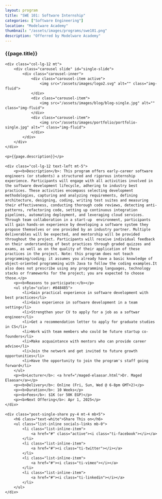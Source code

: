 ```yaml
---
layout: program
title: "SWE 101: Software Internship"
categories: ["Software Engineering"]
location: "Modelware Academy"
thumbnail: "/assets/images/programs/swe101.png"
description: "Offerred by Modelware Academy"
---
```

<div class="col-lg-8 text-center">
	<h3 class="mb-3 mt">{{page.title}}</h3>

	<div class="col-lg-12 mt">
		<div class="carousel slide" id="single-slide">
			<div class="carousel-inner">
				<div class="carousel-item active">
					<img src="/assets/images/logo2.svg" alt="" class="img-fluid">
				</div>
				<div class="carousel-item">
					<img src="/assets/images/blog/blog-single.jpg" alt="" class="img-fluid">
				</div>
				<div class="carousel-item">
					<img src="/assets/images/portfolio/portfolio-single.jpg" alt="" class="img-fluid">
				</div>
			</div>
		</div>
	</div>

	<p>{{page.description}}</p>

	<div class="col-lg-12 text-left mt-5">
		<p><b>Description</b>: This program offers early-career software engineers (or students) a structured and rigorous internship experience. Participants will engage with all activities involved in the software development lifecycle, adhering to industry best practices. These activities encompass selecting development methodologies, capturing and analyzing requirements, defining architecture, designing, coding, writing test suites and measuring their effectiveness, conducting thorough code reviews, detecting anti-patterns, refactoring code, setting up continuous integration pipelines, automating deployment, and leveraging cloud services. Through team collaboration in a start-up  environment, participants will gain hands-on experience by developing a software system they propose themselves or one provided by an industry partner. Multiple deliverables will be expected, and mentorship will be provided throughout the project. Participants will receive individual feedback on their understanding of best practices through graded quizzes and exams, as well as on the quality of their application of these practices in the project. Note: this program does not teach programming/coding; it assumes you already have a basic knowledge of object-oriented programming with Java to follow the coding examples.It also does not prescribe using any programming languages, technology stacks or frameworks for the project; you are expected to choose those.</p>
		<p><b>Reasons to participate:</b></p>
		<ul style="color: #848485">
			<li>Gain practical experience in software development with best practices</li>
			<li>Gain experience in software development in a team setting</li>
			<li>Strengthen your CV to apply for a job as a softwar engineer</li>
			<li>Get a recommendation letter to apply for graduate studies in CS</li>
			<li>Work with team members who could be future startup co-founders</li>
			<li>Make acquaintance with mentors who can provide career advise</li>
			<li>Join the network and get invited to future growth opportunities</li>
			<li>Have the opportunity to join the program's staff going forward</li>
		</ul>
		<p><b>Lecturer</b>: <a href="/maged-elaasar.html">Dr. Maged Elaasar</a></p>
		<p><b>Delivery</b>: Online (Fri, Sun, Wed @ 6-8pm GMT+2)</p>
		<p><b>Duration</b>: 10 Weeks</p>
		<p><b>Fees</b>: $1K (or 50K EGP)</p>
		<p><b>Next Offering</b>: Apr 1, 2025</p>
	</div>

	<div class="post-single-share py-4 mt-4 mb+5">
		<h6 class="text-white">Share This on</h6>
		<ul class="list-inline socials-links mb-0">
			<li class="list-inline-item">
				<a href="#" class="active"><i class="ti-facebook"></i></a>
			</li>
			<li class="list-inline-item">
				<a href="#"><i class="ti-twitter"></i></a>
			</li>
			<li class="list-inline-item">
				<a href="#"><i class="ti-vimeo"></i></a>
			</li>
			<li class="list-inline-item">
				<a href="#"><i class="ti-linkedin"></i></a>
			</li>
		</ul>
	</div>
</div>